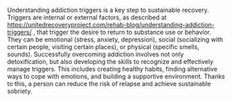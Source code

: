 Understanding addiction triggers is a key step to sustainable recovery. Triggers are internal or external factors, as described at https://unitedrecoveryproject.com/rehab-blog/understanding-addiction-triggers/ , that trigger the desire to return to substance use or behavior. They can be emotional (stress, anxiety, depression), social (socializing with certain people, visiting certain places), or physical (specific smells, sounds). Successfully overcoming addiction involves not only detoxification, but also developing the skills to recognize and effectively manage triggers. This includes creating healthy habits, finding alternative ways to cope with emotions, and building a supportive environment. Thanks to this, a person can reduce the risk of relapse and achieve sustainable sobriety.